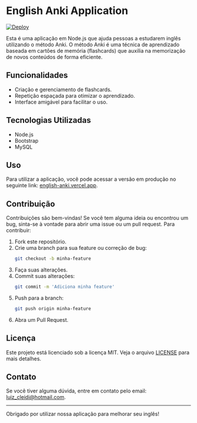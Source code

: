 # English Anki Application

[![Deploy](https://img.shields.io/badge/deploy-vercel-brightgreen)](https://english-anki.vercel.app/)

Esta é uma aplicação em Node.js que ajuda pessoas a estudarem inglês utilizando o método Anki. O método Anki é uma técnica de aprendizado baseada em cartões de memória (flashcards) que auxilia na memorização de novos conteúdos de forma eficiente.

## Funcionalidades

- Criação e gerenciamento de flashcards.
- Repetição espaçada para otimizar o aprendizado.
- Interface amigável para facilitar o uso.

## Tecnologias Utilizadas

- Node.js
- Bootstrap
- MySQL

## Uso

Para utilizar a aplicação, você pode acessar a versão em produção no seguinte link: [english-anki.vercel.app](https://english-anki.vercel.app/).

## Contribuição

Contribuições são bem-vindas! Se você tem alguma ideia ou encontrou um bug, sinta-se à vontade para abrir uma issue ou um pull request. Para contribuir:

1. Fork este repositório.
2. Crie uma branch para sua feature ou correção de bug:
    ```bash
    git checkout -b minha-feature
    ```
3. Faça suas alterações.
4. Commit suas alterações:
    ```bash
    git commit -m 'Adiciona minha feature'
    ```
5. Push para a branch:
    ```bash
    git push origin minha-feature
    ```
6. Abra um Pull Request.

## Licença

Este projeto está licenciado sob a licença MIT. Veja o arquivo [LICENSE](LICENSE) para mais detalhes.

## Contato

Se você tiver alguma dúvida, entre em contato pelo email: [luiz_cleidi@hotmail.com](mailto:luiz_cleidi@hotmail.com).

---

Obrigado por utilizar nossa aplicação para melhorar seu inglês!

